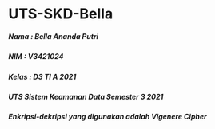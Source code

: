 # UTS-SKD-Bella

##### Nama : Bella Ananda Putri
##### NIM : V3421024
##### Kelas : D3 TI A 2021
##### UTS Sistem Keamanan Data Semester 3 2021
##### Enkripsi-dekripsi yang digunakan adalah Vigenere Cipher
